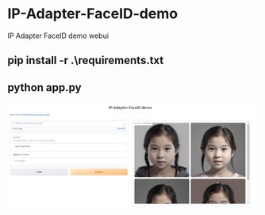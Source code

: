 # IP-Adapter-FaceID-demo
IP Adapter FaceID demo webui


## pip install -r .\requirements.txt
## python app.py

![image](https://github.com/whitebaby/IP-Adapter-FaceID-demo/blob/main/demo.png)

